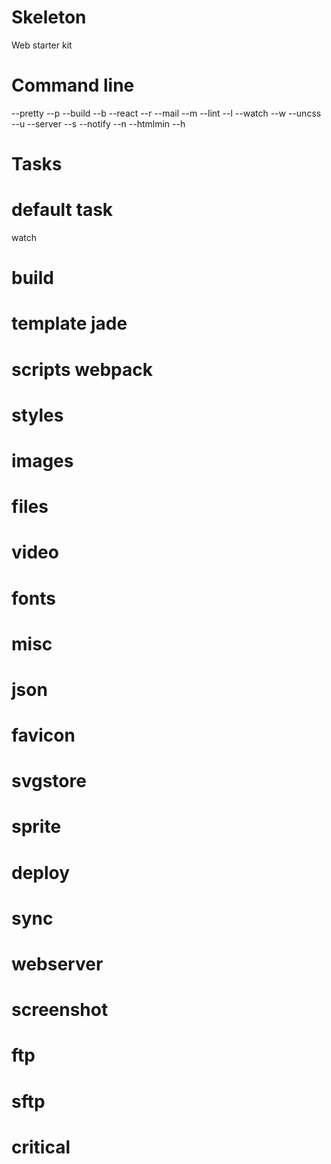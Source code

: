 # Skeleton 
Web starter kit

# Command line

--pretty   --p
--build   --b
--react   --r
--mail   --m
--lint   --l
--watch   --w
--uncss   --u
--server   --s
--notify   --n
--htmlmin --h


# Tasks

# default task
watch
 
# build

# template jade
# scripts webpack
# styles
# images
# files
# video
# fonts
# misc
# json
# favicon
# svgstore
# sprite
# deploy
# sync
# webserver
# screenshot
# ftp
# sftp
# critical